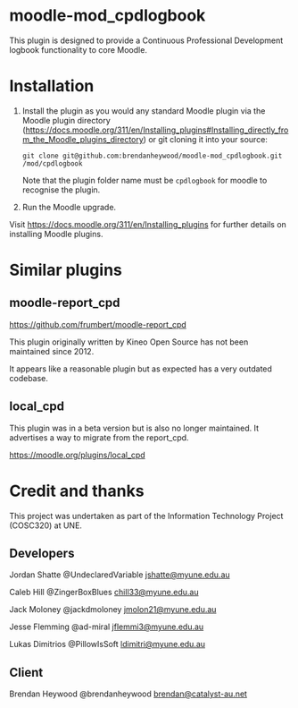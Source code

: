 # moodle-mod_cpdlogbook

This plugin is designed to provide a Continuous Professional Development logbook functionality to core Moodle.


# Installation

1. Install the plugin as you would any standard Moodle plugin via the Moodle plugin directory 
   (https://docs.moodle.org/311/en/Installing_plugins#Installing_directly_from_the_Moodle_plugins_directory) or git cloning it into your source:
   ```
   git clone git@github.com:brendanheywood/moodle-mod_cpdlogbook.git /mod/cpdlogbook
   ```
   Note that the plugin folder name must be `cpdlogbook` for moodle to recognise the plugin.

2. Run the Moodle upgrade.

Visit https://docs.moodle.org/311/en/Installing_plugins for further details on installing Moodle plugins.

# Similar plugins

## moodle-report_cpd

https://github.com/frumbert/moodle-report_cpd

This plugin originally written by Kineo Open Source has not been maintained since 2012.

It appears like a reasonable plugin but as expected has a very outdated codebase.

## local_cpd

This plugin was in a beta version but is also no longer maintained. It advertises a way to migrate from the report_cpd.

https://moodle.org/plugins/local_cpd


# Credit and thanks

This project was undertaken as part of the Information Technology Project (COSC320) at UNE.

## Developers

Jordan Shatte @UndeclaredVariable [jshatte@myune.edu.au](mailto:jshatte@myune.edu.au)

Caleb Hill @ZingerBoxBlues [chill33@myune.edu.au](mailto:chill33@myune.edu.au)

Jack Moloney @jackdmoloney [jmolon21@myune.edu.au](mailto:jmolon21@myune.edu.au)

Jesse Flemming @ad-miral [jflemmi3@myune.edu.au](mailto:jflemmi3@myune.edu.au)

Lukas Dimitrios @PillowIsSoft [ldimitri@myune.edu.au](mailto:ldimitri@myune.edu.au)

## Client

Brendan Heywood @brendanheywood [brendan@catalyst-au.net](mailto:brendan@catalyst-au.net)
